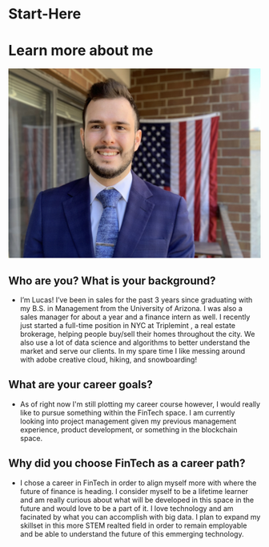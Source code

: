 # Start-Here
# Learn more about me

![Covid Selfie-Stick Headshot](images/Git_Headshot.jpg)


## **Who are you? What is your background?**

* I’m Lucas! I’ve been in sales for the past 3 years since graduating with my B.S. in Management from the University of Arizona. I was also a sales manager for about a year and a finance intern as well. I recently just started a full-time position in NYC at Triplemint , a real estate brokerage, helping people buy/sell their homes throughout the city. We also use a lot of data science and algorithms to better understand the market and serve our clients. In my spare time I like messing around with adobe creative cloud, hiking, and snowboarding!

## **What are your career goals?**

* As of right now I'm still plotting my career course however, I would really like to pursue something within the FinTech space. I am currently looking into project management given my previous management experience, product development, or something in the blockchain space. 

## **Why did you choose FinTech as a career path?**

* I chose a career in FinTech in order to align myself more with where the future of finance is heading. I consider myself to be a lifetime learner and am really curious about what will be developed in this space in the future and would love to be a part of it. I love technology and am facinated by what you can accomplish with big data. I plan to expand my skillset in this more STEM realted field in order to remain employable and be able to understand the future of this emmerging technology. 
